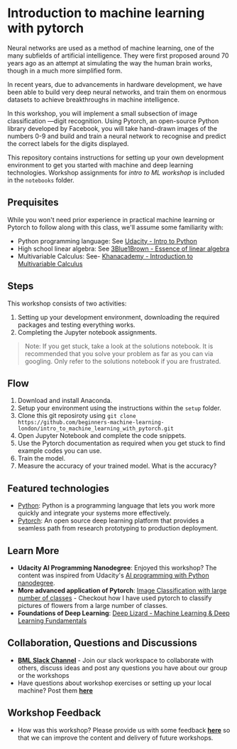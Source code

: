 # Introduction to machine learning with pytorch

Neural networks are used as a method of machine learning, one of the many subfields of artificial intelligence. They were first proposed around 70 years ago as an attempt at simulating the way the human brain works, though in a much more simplified form.

In recent years, due to advancements in hardware development, we have been able to build very deep neural networks, and train them on enormous datasets to achieve breakthroughs in machine intelligence.

In this workshop, you will implement a small subsection of image classification —digit recognition. Using Pytorch, an open-source Python library developed by Facebook, you will take hand-drawn images of the numbers 0-9 and build and train a neural network to recognise and predict the correct labels for the digits displayed.

This repository contains instructions for setting up your own development environment to get you started with machine and deep learning technologies. Workshop assignments for _intro to ML workshop_ is included in the `notebooks` folder.

## Prequisites

While you won't need prior experience in practical machine learning or Pytorch to follow along with this class, we'll assume some familiarity with:

- Python programming language: See [Udacity - Intro to Python](https://eu.udacity.com/course/introduction-to-python--ud1110)
- High school linear algebra: See [3Blue1Brown - Essence of linear algebra](https://www.youtube.com/watch?v=kjBOesZCoqc)
- Multivariable Calculus:  See- [Khanacademy - Introduction to Multivariable Calculus](https://www.khanacademy.org/math/multivariable-calculus)

## Steps

This workshop consists of two activities:

1. Setting up your development environment, downloading the required packages and testing everything works.
2. Completing the Jupyter notebook assignments.

> Note: If you get stuck, take a look at the solutions notebook. It is recommended that you solve your problem as far as you can via googling. Only refer to the solutions notebook if you are frustrated.

## Flow

1. Download and install Anaconda.
2. Setup your environment using the instructions within the `setup` folder.
3. Clone this git reposiroty using `git clone https://github.com/beginners-machine-learning-london/intro_to_machine_learning_with_pytorch.git`
4. Open Jupyter Notebook and complete the code snippets.
5. Use the Pytorch documentation as required when you get stuck to find example codes you can use.
6. Train the model.
7. Measure the accuracy of your trained model. What is the accuracy?

## Featured technologies

- [Python](https://www.python.org/): Python is a programming language that lets you work more quickly and integrate your systems more effectively.
- [Pytorch](https://pytorch.org/): An open source deep learning platform that provides a seamless path from research prototyping to production deployment.

## Learn More

- **Udacity AI Programming Nanodegree**: Enjoyed this workshop? The content was inspired from Udacity's [AI programming with Python nanodegree](https://eu.udacity.com/course/ai-programming-python-nanodegree--nd089).
- **More advanced application of Pytorch**: [Image Classification with large number of classes](https://github.com/Ali-Parandeh/Udacity_AI_Programming_Nanodegree/blob/master/Project%20-%20Create%20Your%20Own%20Image%20Classifier/Image%20Classifier%20Project.ipynb) - Checkout how I have used pytorch to classify pictures of flowers from a large number of classes.
- **Foundations of Deep Learning**: [Deep Lizard - Machine Learning & Deep Learning Fundamentals](https://deeplizard.com/learn/playlist/PLZbbT5o_s2xq7LwI2y8_QtvuXZedL6tQU)

## Collaboration, Questions and Discussions
- [**BML Slack Channel**](https://join.slack.com/t/beginnersmach-wlf5812/shared_invite/enQtNzAzODA4OTY3MTcyLWU2ZDMzNGU2YTQ4ZDk5ZjY3OTk1YWU2OGU5NWRmMjM1NzkwM2MwYjk5MDNhZWE1YWVmNzY1MjgzZDk4OGE1OGE) - Join our slack workspace to collaborate with others, discuss ideas and post any questions you have about our group or the workshops
- Have questions about workshop exercises or setting up your local machine? Post them [**here**](https://app.slack.com/client/TLQ81UB7A/CLHTZDGGZ)

## Workshop Feedback

- How was this workshop? Please provide us with some feedback [**here**](tiny.cc/BMLfeedback) so that we can improve the content and delivery of future workshops.
